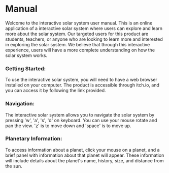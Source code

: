 # Manual

Welcome to the interactive solar system user manual. This is an online application of a interactive solar system where users can explore and learn more about the solar system. Our targeted users for this product are students, teachers, or anyone who are looking to learn more and interested in exploring the solar system. We believe that through this interactive experience, users will have a more complete understanding on how the solar system works.

### Getting Started:
To use the interactive solar system, you will need to have a web browser installed on your computer. The product is accessible through itch.io, and you can access it by following the link provided.

### Navigation:
The interactive solar system allows you to navigate the solar system by pressing 'w', 'a', 's', 'd' on keyboard. You can use your mouse rotate and pan the view. 'z' is to move down and 'space' is to move up.

### Planetary Information:
To access information about a planet, click your mouse on a planet, and a brief panel with information about that planet will appear. These information will include details about the planet's name, history, size, and distance from the sun.


